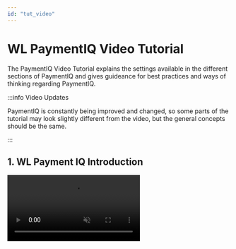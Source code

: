 ```yaml
---
id: "tut_video"
---
```


# WL PaymentIQ Video Tutorial

The PaymentIQ Video Tutorial explains the settings available in the different sections of PaymentIQ and gives guideance for best practices and ways of thinking regarding PaymentIQ.

:::info Video Updates

PaymentIQ is constantly being improved and changed, so some parts of the tutorial may look slightly different from the video, but the general concepts should be the same.

:::


## 1. WL Payment IQ Introduction

<video src="/video/tutorial/wlpiqintro.mp4" controls muted preload/>

## 2. What is a MID

<video src="/video/tutorial/whatisamid.mp4" controls muted preload/>

## 3.1 Transactions

<video src="/video/tutorial/transactions.mp4" controls muted preload/>

## 3.2 Approve and Investigate

<video src="/video/tutorial/approveandinvestigate.mp4" controls muted preload/>

## 3.3 Analytics

<video src="/video/tutorial/analytics.mp4" controls muted preload/>

## 4. Configuration

<video src="/video/tutorial/configuration.mp4" controls muted preload/>

## 5.1 Payment methods

<video src="/video/tutorial/paymentmethods.mp4" controls muted preload/>

## 5.2 PSP Routing

<video src="/video/tutorial/psprouting.mp4" controls muted preload/>

## 5.3 PSP Fallback

<video src="/video/tutorial/pspfallback.mp4" controls muted preload/>

## 5.4 Fraud blocks

<video src="/video/tutorial/fraudblocks.mp4" controls muted preload/>

## 5.5 Approval

<video src="/video/tutorial/approval.mp4" controls muted preload/>

## 5.6 Fees, Limit, Forex, Alerts, and Notification

<video src="/video/tutorial/feeslimitsforexalertsnotifications.mp4" controls muted preload/>

## 6. Cashier

<video src="/video/tutorial/cashier.mp4" controls muted preload/>

## 7. Backoffice users

<video src="/video/tutorial/backofficeusers.mp4" controls muted preload/>